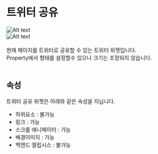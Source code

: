 # 트위터 공유
![Alt text](/../img/widget-tweet.png)<br />
![Alt text](/img/property-tweet.png)<br /><br />
현재 페이지를 트위터로 공유할 수 있는 트위터 위젯입니다.<br />
Property에서 형태를 설정할수 있으나 크기는 조정되지 않습니다.
<br /><br />


## 속성
트위터 공유 위젯은 아래와 같은 속성을 지닙니다.

* 하위요소 : 불가능
* 링크 : 가능
* 스크롤 애니메이터 : 가능
* 배경이미지 : 가능
* 백엔드 엘립시스 : 불가능
<br />

